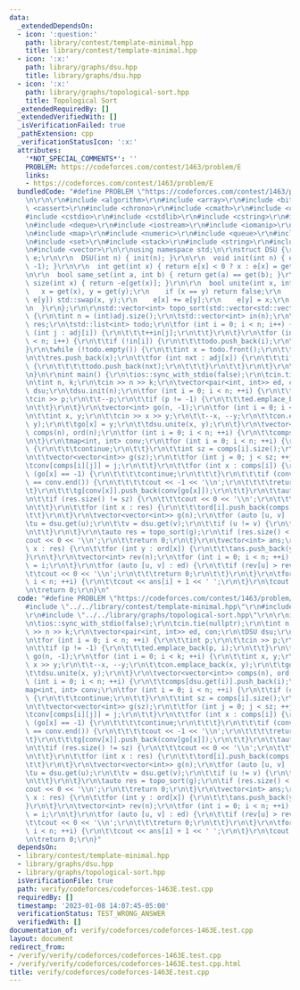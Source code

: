 ```yaml
---
data:
  _extendedDependsOn:
  - icon: ':question:'
    path: library/contest/template-minimal.hpp
    title: library/contest/template-minimal.hpp
  - icon: ':x:'
    path: library/graphs/dsu.hpp
    title: library/graphs/dsu.hpp
  - icon: ':x:'
    path: library/graphs/topological-sort.hpp
    title: Topological Sort
  _extendedRequiredBy: []
  _extendedVerifiedWith: []
  _isVerificationFailed: true
  _pathExtension: cpp
  _verificationStatusIcon: ':x:'
  attributes:
    '*NOT_SPECIAL_COMMENTS*': ''
    PROBLEM: https://codeforces.com/contest/1463/problem/E
    links:
    - https://codeforces.com/contest/1463/problem/E
  bundledCode: "#define PROBLEM \"https://codeforces.com/contest/1463/problem/E\"\r\
    \n\r\n\r\n#include <algorithm>\r\n#include <array>\r\n#include <bitset>\r\n#include\
    \ <cassert>\r\n#include <chrono>\r\n#include <cmath>\r\n#include <complex>\r\n\
    #include <cstdio>\r\n#include <cstdlib>\r\n#include <cstring>\r\n#include <ctime>\r\
    \n#include <deque>\r\n#include <iostream>\r\n#include <iomanip>\r\n#include <list>\r\
    \n#include <map>\r\n#include <numeric>\r\n#include <queue>\r\n#include <random>\r\
    \n#include <set>\r\n#include <stack>\r\n#include <string>\r\n#include <unordered_map>\r\
    \n#include <vector>\r\n\r\nusing namespace std;\n\r\nstruct DSU {\r\n  std::vector<int>\
    \ e;\r\n\r\n  DSU(int n) { init(n); }\r\n\r\n  void init(int n) { e = std::vector<int>(n,\
    \ -1); }\r\n\r\n  int get(int x) { return e[x] < 0 ? x : e[x] = get(e[x]); }\r\
    \n\r\n  bool same_set(int a, int b) { return get(a) == get(b); }\r\n\r\n  int\
    \ size(int x) { return -e[get(x)]; }\r\n\r\n  bool unite(int x, int y) {\r\n \
    \   x = get(x), y = get(y);\r\n    if (x == y) return false;\r\n    if (e[x] >\
    \ e[y]) std::swap(x, y);\r\n    e[x] += e[y];\r\n    e[y] = x;\r\n    return true;\r\
    \n  }\r\n};\r\n\r\nstd::vector<int> topo_sort(std::vector<std::vector<int>> adj)\
    \ {\r\n\tint n = (int)adj.size();\r\n\tstd::vector<int> in(n);\r\n\tstd::vector<int>\
    \ res;\r\n\tstd::list<int> todo;\r\n\tfor (int i = 0; i < n; i++) {\r\n\t\tfor\
    \ (int j : adj[i]) {\r\n\t\t\t++in[j];\r\n\t\t}\r\n\t}\r\n\tfor (int i = 0; i\
    \ < n; i++) {\r\n\t\tif (!in[i]) {\r\n\t\t\ttodo.push_back(i);\r\n\t\t}\r\n\t\
    }\r\n\twhile (!todo.empty()) {\r\n\t\tint x = todo.front();\r\n\t\ttodo.pop_front();\r\
    \n\t\tres.push_back(x);\r\n\t\tfor (int nxt : adj[x]) {\r\n\t\t\tif (!(--in[nxt]))\
    \ {\r\n\t\t\t\ttodo.push_back(nxt);\r\n\t\t\t}\r\n\t\t}\r\n\t}\r\n\treturn res;\r\
    \n}\n\r\nint main() {\r\n\tios::sync_with_stdio(false);\r\n\tcin.tie(nullptr);\r\
    \n\tint n, k;\r\n\tcin >> n >> k;\r\n\tvector<pair<int, int>> ed, con;\r\n\tDSU\
    \ dsu;\r\n\tdsu.init(n);\r\n\tfor (int i = 0; i < n; ++i) {\r\n\t\tint p;\r\n\t\
    \tcin >> p;\r\n\t\t--p;\r\n\t\tif (p != -1) {\r\n\t\t\ted.emplace_back(p, i);\r\
    \n\t\t}\r\n\t}\r\n\tvector<int> go(n, -1);\r\n\tfor (int i = 0; i < k; ++i) {\r\
    \n\t\tint x, y;\r\n\t\tcin >> x >> y;\r\n\t\t--x, --y;\r\n\t\tcon.emplace_back(x,\
    \ y);\r\n\t\tgo[x] = y;\r\n\t\tdsu.unite(x, y);\r\n\t}\r\n\tvector<vector<int>>\
    \ comps(n), ord(n);\r\n\tfor (int i = 0; i < n; ++i) {\r\n\t\tcomps[dsu.get(i)].push_back(i);\r\
    \n\t}\r\n\tmap<int, int> conv;\r\n\tfor (int i = 0; i < n; ++i) {\r\n\t\tif (comps[i].empty())\
    \ {\r\n\t\t\tcontinue;\r\n\t\t}\r\n\t\tint sz = comps[i].size();\r\n\t\tconv.clear();\r\
    \n\t\tvector<vector<int>> g(sz);\r\n\t\tfor (int j = 0; j < sz; ++j) {\r\n\t\t\
    \tconv[comps[i][j]] = j;\r\n\t\t}\r\n\t\tfor (int x : comps[i]) {\r\n\t\t\tif\
    \ (go[x] == -1) {\r\n\t\t\t\tcontinue;\r\n\t\t\t}\r\n\t\t\tif (conv.find(go[x])\
    \ == conv.end()) {\r\n\t\t\t\tcout << -1 << '\\n';\r\n\t\t\t\treturn 0;\r\n\t\t\
    \t}\r\n\t\t\tg[conv[x]].push_back(conv[go[x]]);\r\n\t\t}\r\n\t\tauto res = topo_sort(g);\r\
    \n\t\tif (res.size() != sz) {\r\n\t\t\tcout << 0 << '\\n';\r\n\t\t\treturn 0;\r\
    \n\t\t}\r\n\t\tfor (int x : res) {\r\n\t\t\tord[i].push_back(comps[i][x]);\r\n\
    \t\t}\r\n\t}\r\n\tvector<vector<int>> g(n);\r\n\tfor (auto [u, v] : ed) {\r\n\t\
    \tu = dsu.get(u);\r\n\t\tv = dsu.get(v);\r\n\t\tif (u != v) {\r\n\t\t\tg[u].push_back(v);\r\
    \n\t\t}\r\n\t}\r\n\tauto res = topo_sort(g);\r\n\tif (res.size() < n) {\r\n\t\t\
    cout << 0 << '\\n';\r\n\t\treturn 0;\r\n\t}\r\n\tvector<int> ans;\r\n\tfor (int\
    \ x : res) {\r\n\t\tfor (int y : ord[x]) {\r\n\t\t\tans.push_back(y);\r\n\t\t\
    }\r\n\t}\r\n\tvector<int> rev(n);\r\n\tfor (int i = 0; i < n; ++i) {\r\n\t\trev[ans[i]]\
    \ = i;\r\n\t}\r\n\tfor (auto [u, v] : ed) {\r\n\t\tif (rev[u] > rev[v]) {\r\n\t\
    \t\tcout << 0 << '\\n';\r\n\t\t\treturn 0;\r\n\t\t}\r\n\t}\r\n\tfor (int i = 0;\
    \ i < n; ++i) {\r\n\t\tcout << ans[i] + 1 << ' ';\r\n\t}\r\n\tcout << '\\n';\r\
    \n\treturn 0;\r\n}\n"
  code: "#define PROBLEM \"https://codeforces.com/contest/1463/problem/E\"\r\n\r\n\
    #include \"../../library/contest/template-minimal.hpp\"\r\n#include \"../../library/graphs/dsu.hpp\"\
    \r\n#include \"../../library/graphs/topological-sort.hpp\"\r\n\r\nint main() {\r\
    \n\tios::sync_with_stdio(false);\r\n\tcin.tie(nullptr);\r\n\tint n, k;\r\n\tcin\
    \ >> n >> k;\r\n\tvector<pair<int, int>> ed, con;\r\n\tDSU dsu;\r\n\tdsu.init(n);\r\
    \n\tfor (int i = 0; i < n; ++i) {\r\n\t\tint p;\r\n\t\tcin >> p;\r\n\t\t--p;\r\
    \n\t\tif (p != -1) {\r\n\t\t\ted.emplace_back(p, i);\r\n\t\t}\r\n\t}\r\n\tvector<int>\
    \ go(n, -1);\r\n\tfor (int i = 0; i < k; ++i) {\r\n\t\tint x, y;\r\n\t\tcin >>\
    \ x >> y;\r\n\t\t--x, --y;\r\n\t\tcon.emplace_back(x, y);\r\n\t\tgo[x] = y;\r\n\
    \t\tdsu.unite(x, y);\r\n\t}\r\n\tvector<vector<int>> comps(n), ord(n);\r\n\tfor\
    \ (int i = 0; i < n; ++i) {\r\n\t\tcomps[dsu.get(i)].push_back(i);\r\n\t}\r\n\t\
    map<int, int> conv;\r\n\tfor (int i = 0; i < n; ++i) {\r\n\t\tif (comps[i].empty())\
    \ {\r\n\t\t\tcontinue;\r\n\t\t}\r\n\t\tint sz = comps[i].size();\r\n\t\tconv.clear();\r\
    \n\t\tvector<vector<int>> g(sz);\r\n\t\tfor (int j = 0; j < sz; ++j) {\r\n\t\t\
    \tconv[comps[i][j]] = j;\r\n\t\t}\r\n\t\tfor (int x : comps[i]) {\r\n\t\t\tif\
    \ (go[x] == -1) {\r\n\t\t\t\tcontinue;\r\n\t\t\t}\r\n\t\t\tif (conv.find(go[x])\
    \ == conv.end()) {\r\n\t\t\t\tcout << -1 << '\\n';\r\n\t\t\t\treturn 0;\r\n\t\t\
    \t}\r\n\t\t\tg[conv[x]].push_back(conv[go[x]]);\r\n\t\t}\r\n\t\tauto res = topo_sort(g);\r\
    \n\t\tif (res.size() != sz) {\r\n\t\t\tcout << 0 << '\\n';\r\n\t\t\treturn 0;\r\
    \n\t\t}\r\n\t\tfor (int x : res) {\r\n\t\t\tord[i].push_back(comps[i][x]);\r\n\
    \t\t}\r\n\t}\r\n\tvector<vector<int>> g(n);\r\n\tfor (auto [u, v] : ed) {\r\n\t\
    \tu = dsu.get(u);\r\n\t\tv = dsu.get(v);\r\n\t\tif (u != v) {\r\n\t\t\tg[u].push_back(v);\r\
    \n\t\t}\r\n\t}\r\n\tauto res = topo_sort(g);\r\n\tif (res.size() < n) {\r\n\t\t\
    cout << 0 << '\\n';\r\n\t\treturn 0;\r\n\t}\r\n\tvector<int> ans;\r\n\tfor (int\
    \ x : res) {\r\n\t\tfor (int y : ord[x]) {\r\n\t\t\tans.push_back(y);\r\n\t\t\
    }\r\n\t}\r\n\tvector<int> rev(n);\r\n\tfor (int i = 0; i < n; ++i) {\r\n\t\trev[ans[i]]\
    \ = i;\r\n\t}\r\n\tfor (auto [u, v] : ed) {\r\n\t\tif (rev[u] > rev[v]) {\r\n\t\
    \t\tcout << 0 << '\\n';\r\n\t\t\treturn 0;\r\n\t\t}\r\n\t}\r\n\tfor (int i = 0;\
    \ i < n; ++i) {\r\n\t\tcout << ans[i] + 1 << ' ';\r\n\t}\r\n\tcout << '\\n';\r\
    \n\treturn 0;\r\n}"
  dependsOn:
  - library/contest/template-minimal.hpp
  - library/graphs/dsu.hpp
  - library/graphs/topological-sort.hpp
  isVerificationFile: true
  path: verify/codeforces/codeforces-1463E.test.cpp
  requiredBy: []
  timestamp: '2023-01-08 14:07:45-05:00'
  verificationStatus: TEST_WRONG_ANSWER
  verifiedWith: []
documentation_of: verify/codeforces/codeforces-1463E.test.cpp
layout: document
redirect_from:
- /verify/verify/codeforces/codeforces-1463E.test.cpp
- /verify/verify/codeforces/codeforces-1463E.test.cpp.html
title: verify/codeforces/codeforces-1463E.test.cpp
---
```

